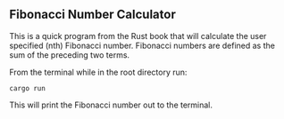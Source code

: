 ## Fibonacci Number Calculator
This is a quick program from the Rust book that will calculate the user specified (nth) Fibonacci number. Fibonacci numbers are defined as the sum of the preceding two terms.

From the terminal while in the root directory run:

`cargo run` 

This will print the Fibonacci number out to the terminal.